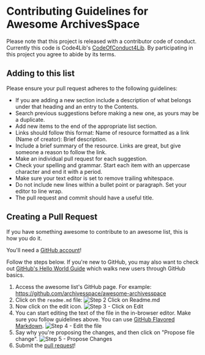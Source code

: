 # Contributing Guidelines for Awesome ArchivesSpace

Please note that this project is released with a contributor code of conduct. Currently this code is Code4Lib's [CodeOfConduct4Lib](https://github.com/code4lib/code-of-conduct/blob/master/code_of_conduct.md). By participating in this project you agree to abide by its terms.

## Adding to this list

Please ensure your pull request adheres to the following guidelines:

- If you are adding a new section include a description of what belongs under that heading and an entry to the Contents.
- Search previous suggestions before making a new one, as yours may be a duplicate.
- Add new items to the end of the appropriate list section.
- Links should follow this format: Name of resource formatted as a link (Name of creator): Brief description.
- Include a brief summary of the resource. Links are great, but give someone a reason to follow the link.
- Make an individual pull request for each suggestion.
- Check your spelling and grammar. Start each item with an uppercase character and end it with a period.
- Make sure your text editor is set to remove trailing whitespace.
- Do not include new lines within a bullet point or paragraph. Set your editor to line wrap.
- The pull request and commit should have a useful title.

## Creating a Pull Request

If you have something awesome to contribute to an awesome list, this is how you do it.

You'll need a [GitHub account](https://github.com/join)!

Follow the steps below. If you're new to GitHub, you may also want to check out [GitHub's Hello World Guide](https://guides.github.com/activities/hello-world/) which walks new users through GitHub basics.

1. Access the awesome list's GitHub page. For example: https://github.com/archivesspace/awesome-archivesspace
2. Click on the `readme.md` file: ![Step 2 Click on Readme.md](https://cloud.githubusercontent.com/assets/170270/9402920/53a7e3ea-480c-11e5-9d81-aecf64be55eb.png)
3. Now click on the edit icon. ![Step 3 - Click on Edit](https://cloud.githubusercontent.com/assets/170270/9402927/6506af22-480c-11e5-8c18-7ea823530099.png)
4. You can start editing the text of the file in the in-browser editor. Make sure you follow guidelines above. You can use [GitHub Flavored Markdown](https://help.github.com/articles/github-flavored-markdown/). ![Step 4 - Edit the file](https://cloud.githubusercontent.com/assets/170270/9402932/7301c3a0-480c-11e5-81f5-7e343b71674f.png)
5. Say why you're proposing the changes, and then click on "Propose file change". ![Step 5 - Propose Changes](https://cloud.githubusercontent.com/assets/170270/9402937/7dd0652a-480c-11e5-9138-bd14244593d5.png)
6. Submit the [pull request](https://help.github.com/articles/using-pull-requests/)!

